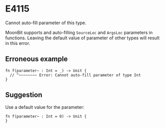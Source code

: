 # E4115

Cannot auto-fill parameter of this type.

MoonBit supports and auto-filling `SourceLoc` and `ArgsLoc` parameters in
functions. Leaving the default value of parameter of other types will result in
this error.

## Erroneous example

```moonbit
fn f(parameter~ : Int = _) -> Unit {
  // ^~~~~~~~~ Error: Cannot auto-fill parameter of type Int
}
```

## Suggestion

Use a default value for the parameter:

```moonbit
fn f(parameter~ : Int = 0) -> Unit {
}
```
